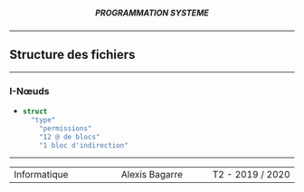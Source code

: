 <h5 style="text-align: center"> PROGRAMMATION SYSTEME </h5>

------

## **Structure des fichiers**

------

### I-Nœuds

- ```c
  struct
  	"type"
      "permissions"
      "12 @ de blocs"
      "1 bloc d'indirection"
  ```

  

------

<table width="90%">
<tr>
<td style="width: 30%; text-align: left; background:transparent; border:0;">Informatique</td>
<td style="width: 30%; text-align: center; background:transparent; border:0;">Alexis Bagarre</td>
<td style="width: 30%; text-align: right; background:transparent; border:0;">T2 - 2019 / 2020</td>
</tr>
</table>	